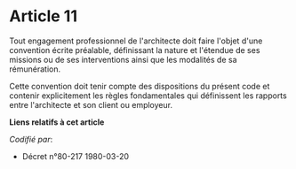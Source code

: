 # Article 11

Tout engagement professionnel de l'architecte doit faire l'objet d'une convention écrite préalable, définissant la nature et
l'étendue de ses missions ou de ses interventions ainsi que les modalités de sa rémunération.

Cette convention doit tenir compte des dispositions du présent code et contenir explicitement les règles fondamentales qui
définissent les rapports entre l'architecte et son client ou employeur.

**Liens relatifs à cet article**

_Codifié par_:

  - Décret n°80-217 1980-03-20
